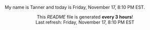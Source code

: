My name is Tanner and today is Friday, November 17, 8:10 PM EST.

<p align="center">This <i>README</i> file is generated <b>every 3 hours</b>!</br>Last refresh: Friday, November 17, 8:10 PM EST<br /></p>
